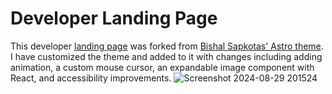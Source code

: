 # Developer Landing Page

This developer <a href="https://petefowler.dev"> landing page</a> was forked from <a href="https://github.com/skillaroo/build-your-web-dev-portfolio">Bishal Sapkotas' Astro theme</a>. I have customized the theme and added to it with changes including adding animation, a custom mouse cursor, an expandable image component with React, and accessibility improvements.
![Screenshot 2024-08-29 201524](https://github.com/user-attachments/assets/94443673-f10c-493d-9a83-90440b7609c7)
